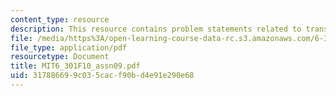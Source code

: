 ```yaml
---
content_type: resource
description: This resource contains problem statements related to transfer functions.
file: /media/https%3A/open-learning-course-data-rc.s3.amazonaws.com/6-301-solid-state-circuits-fall-2010/317886699c035cacf90bd4e91e290e68_MIT6_301F10_assn09.pdf
file_type: application/pdf
resourcetype: Document
title: MIT6_301F10_assn09.pdf
uid: 31788669-9c03-5cac-f90b-d4e91e290e68
---
```

